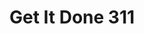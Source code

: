 ---
schema: default
title: Get It Done 311
organization: Performance & Analytics
notes: 311 Data
date_issued: '2017-02-13'
date_modified: '2017-02-18'
license: ''
maintainer: City of San Diego
maintainer_email: data@sandiego.gov
---